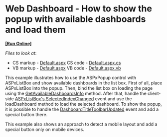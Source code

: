 # Web Dashboard - How to show the popup with available dashboards and load them
<!-- run online -->
**[[Run Online]](https://codecentral.devexpress.com/145132759/)**
<!-- run online end -->

*Files to look at*:

* CS markup - [Default.aspx](./CS/WebApp/Default.aspx) CS code - [Default.aspx.cs](./CS/WebApp/Default.aspx.cs)
* VB markup - [Default.aspx](./VB/WebApp/Default.aspx) VB code - [Default.aspx.vb](./VB/WebApp/Default.aspx.vb)


<p>
This example illustrates how to use the ASPxPopup control with ASPxListBox and show available dashboards in the list box.
First of all, place ASPxListBox into the popup. Then, bind the list box on loading the page using the <a href="https://docs.devexpress.com/Dashboard/DevExpress.DashboardWeb.IDashboardStorage.GetAvailableDashboardsInfo">GetAvailableDashboardsInfo</a> method.
After that, handle the client-side <a href="https://documentation.devexpress.com/AspNet/DevExpress.Web.Scripts.ASPxClientListBox.SelectedIndexChanged.event">ASPxListBox's SelectedIndexChanged</a> event and use the loadDashboard method to load the selected dashboard.
To show the popup, it is possible to handle the <a href="https://docs.devexpress.com/Dashboard/DevExpress.DashboardWeb.Scripts.ASPxClientDashboard.DashboardTitleToolbarUpdated">DashboardTitleToolbarUpdated</a> event and add a special button there.

This example also shows an approach to detect a mobile layout and add a special button only on mobile devices.
</p> 
